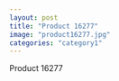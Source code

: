 ```yaml
---
layout: post
title: "Product 16277"
image: "product16277.jpg"
categories: "category1"
---
```

Product 16277

